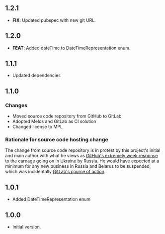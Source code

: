 ## 1.2.1

 - **FIX**: Updated pubspec with new git URL.

## 1.2.0

 - **FEAT**: Added dateTime to DateTimeRepresentation enum.

## 1.1.1

- Updated dependencies

## 1.1.0

### Changes
- Moved source code repository from GitHub to GitLab
- Adopted Melos and GitLab as CI solution
- Changed license to MPL

### Rationale for source code hosting change

The change from source code repository is in protest by this project's initial and main author with what he views as [GitHub's extremely week response](https://github.blog/2022-03-02-our-response-to-the-war-in-ukraine/) to the carnage going on in Ukraine by Russia. He would have expected at a minimum for any new business in Russia and Belarus to be suspended, which was incidentally [GitLab's course of action](https://about.gitlab.com/blog/2022/03/11/gitlab-actions-to-date-regarding-russian-invasion-of-ukraine/#suspending-new-business-in-russia-and-belarus).


## 1.0.1
- Added DateTimeRepresentation enum

## 1.0.0

- Initial version.
